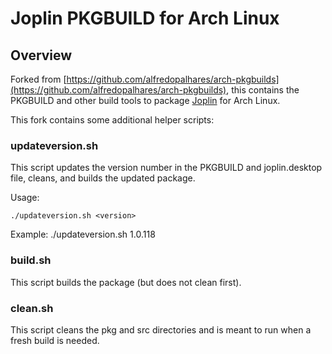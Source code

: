 # Joplin PKGBUILD for Arch Linux

## Overview

Forked from [https://github.com/alfredopalhares/arch-pkgbuilds](https://github.com/alfredopalhares/arch-pkgbuilds), this contains the PKGBUILD and other build tools to package
[Joplin](https://joplin.cozic.net/) for Arch Linux. 

This fork contains some additional helper scripts:

### updateversion.sh 

This script updates the version number in the PKGBUILD and joplin.desktop file, cleans, and builds the updated package.  

Usage:

```
./updateversion.sh <version>
```

Example: ./updateversion.sh 1.0.118

### build.sh

This script builds the package (but does not clean first).

### clean.sh

This script cleans the pkg and src directories and is meant to run when a fresh build is needed.
